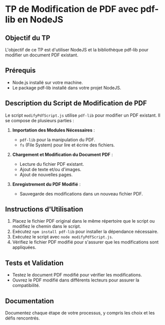 
# TP de Modification de PDF avec pdf-lib en NodeJS

## Objectif du TP
L'objectif de ce TP est d'utiliser NodeJS et la bibliothèque pdf-lib pour modifier un document PDF existant.

## Prérequis
- Node.js installé sur votre machine.
- Le package pdf-lib installé dans votre projet NodeJS.

## Description du Script de Modification de PDF

Le script `modifyPdfScript.js` utilise `pdf-lib` pour modifier un PDF existant. Il se compose de plusieurs parties :

1. **Importation des Modules Nécessaires** :
   - `pdf-lib` pour la manipulation du PDF.
   - `fs` (File System) pour lire et écrire des fichiers.

2. **Chargement et Modification du Document PDF** :
   - Lecture du fichier PDF existant.
   - Ajout de texte et/ou d'images.
   - Ajout de nouvelles pages.

3. **Enregistrement du PDF Modifié** :
   - Sauvegarde des modifications dans un nouveau fichier PDF.

## Instructions d'Utilisation

1. Placez le fichier PDF original dans le même répertoire que le script ou modifiez le chemin dans le script.
2. Exécutez `npm install pdf-lib` pour installer la dépendance nécessaire.
3. Exécutez le script avec `node modifyPdfScript.js`.
4. Vérifiez le fichier PDF modifié pour s'assurer que les modifications sont appliquées.

## Tests et Validation

- Testez le document PDF modifié pour vérifier les modifications.
- Ouvrez le PDF modifié dans différents lecteurs pour assurer la compatibilité.

## Documentation

Documentez chaque étape de votre processus, y compris les choix et les défis rencontrés.
